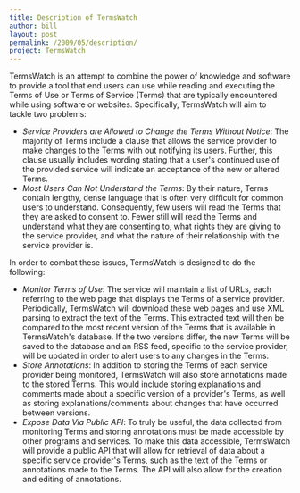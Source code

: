 ```yaml
---
title: Description of TermsWatch
author: bill
layout: post
permalink: /2009/05/description/
project: TermsWatch
---
```

TermsWatch is an attempt to combine the power of knowledge and software to
provide a tool that end users can use while reading and executing the Terms of
Use or Terms of Service (Terms) that are typically encountered while using
software or websites. Specifically, TermsWatch will aim to tackle two
problems:

  * *Service Providers are Allowed to Change the Terms Without Notice*: The
    majority of Terms include a clause that allows the service provider to make
    changes to the Terms with out notifying its users. Further, this clause
    usually includes wording stating that a user's continued use of the
    provided service will indicate an acceptance of the new or altered Terms.
  * *Most Users Can Not Understand the Terms*: By their nature, Terms contain
    lengthy, dense language that is often very difficult for common users to
    understand. Consequently, few users will read the Terms that they are asked
    to consent to. Fewer still will read the Terms and understand what they are
    consenting to, what rights they are giving to the service provider, and
    what the nature of their relationship with the service provider is.

In order to combat these issues, TermsWatch is designed to do the following:

  * *Monitor Terms of Use*: The service will maintain a list of URLs, each
    referring to the web page that displays the Terms of a service provider.
    Periodically, TermsWatch will download these web pages and use XML parsing
    to extract the text of the Terms. This extracted text will then be
    compared to the most recent version of the Terms that is available in
    TermsWatch's database. If the two versions differ, the new Terms will be
    saved to the database and an RSS feed, specific to the service provider,
    will be updated in order to alert users to any changes in the Terms.
  * *Store Annotations*: In addition to storing the Terms of each service
    provider being monitored, TermsWatch will also store annotations made to
    the stored Terms. This would include storing explanations and comments made
    about a specific version of a provider's Terms, as well as storing
    explanations/comments about changes that have occurred between versions.
  * *Expose Data Via Public API*: To truly be useful, the data collected from
    monitoring Terms and storing annotations must be made accessible by other
    programs and services. To make this data accessible, TermsWatch will
    provide a public API that will allow for retrieval of data about a specific
    service provider's Terms, such as the text of the Terms or annotations made
    to the Terms. The API will also allow for the creation and editing of
    annotations.
